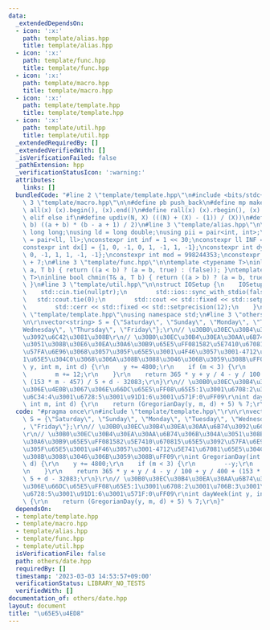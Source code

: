 ```yaml
---
data:
  _extendedDependsOn:
  - icon: ':x:'
    path: template/alias.hpp
    title: template/alias.hpp
  - icon: ':x:'
    path: template/func.hpp
    title: template/func.hpp
  - icon: ':x:'
    path: template/macro.hpp
    title: template/macro.hpp
  - icon: ':x:'
    path: template/template.hpp
    title: template/template.hpp
  - icon: ':x:'
    path: template/util.hpp
    title: template/util.hpp
  _extendedRequiredBy: []
  _extendedVerifiedWith: []
  _isVerificationFailed: false
  _pathExtension: hpp
  _verificationStatusIcon: ':warning:'
  attributes:
    links: []
  bundledCode: "#line 2 \"template/template.hpp\"\n#include <bits/stdc++.h>\n#line\
    \ 3 \"template/macro.hpp\"\n\n#define pb push_back\n#define mp make_pair\n#define\
    \ all(x) (x).begin(), (x).end()\n#define rall(x) (x).rbegin(), (x).rend()\n#define\
    \ elif else if\n#define updiv(N, X) (((N) + (X) - (1)) / (X))\n#define sigma(a,\
    \ b) ((a + b) * (b - a + 1) / 2)\n#line 3 \"template/alias.hpp\"\n\nusing ll =\
    \ long long;\nusing ld = long double;\nusing pii = pair<int, int>;\nusing pll\
    \ = pair<ll, ll>;\nconstexpr int inf = 1 << 30;\nconstexpr ll INF = 1LL << 60;\n\
    constexpr int dx[] = {1, 0, -1, 0, 1, -1, 1, -1};\nconstexpr int dy[] = {0, 1,\
    \ 0, -1, 1, 1, -1, -1};\nconstexpr int mod = 998244353;\nconstexpr int MOD = 1e9\
    \ + 7;\n#line 3 \"template/func.hpp\"\n\ntemplate <typename T>\ninline bool chmax(T&\
    \ a, T b) { return ((a < b) ? (a = b, true) : (false)); }\ntemplate <typename\
    \ T>\ninline bool chmin(T& a, T b) { return ((a > b) ? (a = b, true) : (false));\
    \ }\n#line 3 \"template/util.hpp\"\n\nstruct IOSetup {\n    IOSetup() {\n    \
    \    std::cin.tie(nullptr);\n        std::ios::sync_with_stdio(false);\n     \
    \   std::cout.tie(0);\n        std::cout << std::fixed << std::setprecision(12);\n\
    \        std::cerr << std::fixed << std::setprecision(12);\n    }\n};\n#line 7\
    \ \"template/template.hpp\"\nusing namespace std;\n#line 3 \"others/date.hpp\"\
    \n\r\nvector<string> S = {\"Saturday\", \"Sunday\", \"Monday\", \"Tuesday\", \"\
    Wednesday\", \"Thursday\", \"Friday\"};\r\n// \u30B0\u30EC\u30B4\u30EA\u30AA\u6B74\
    \u3092\u6C42\u3081\u308B\r\n// \u30B0\u30EC\u30B4\u30EA\u30AA\u6B74\u306B\u304A\
    \u3051\u308B\u30E6\u30EA\u30A6\u30B9\u65E5\uFF081582\u5E7410\u670815\u65E5\u3092\
    \u57FA\u6E96\u3068\u3057\u305F\u65E5\u3001\u4F46\u3057\u3001-4712\u5E741\u6708\
    1\u65E5\u304C0\u3068\u306A\u308B\u3088\u3046\u306B\u3059\u308B\uFF09\r\nint GregorianDay(int\
    \ y, int m, int d) {\r\n    y += 4800;\r\n    if (m < 3) {\r\n        --y;\r\n\
    \        m += 12;\r\n    }\r\n    return 365 * y + y / 4 - y / 100 + y / 400 +\
    \ (153 * m - 457) / 5 + d - 32083;\r\n}\r\n// \u30B0\u30EC\u30B4\u30EA\u30AA\u6B74\
    \u306E\u4E0B\u3067\u306E\u66DC\u65E5\uFF08\u65E5:1\u3001\u6708:2\u3001\u706B:3\u3001\
    \u6C34:4\u3001\u6728:5\u3001\u91D1:6\u3001\u571F:0\uFF09\r\nint dayWeek(int y,\
    \ int m, int d) {\r\n    return (GregorianDay(y, m, d) + 5) % 7;\r\n}\n"
  code: "#pragma once\r\n#include \"template/template.hpp\"\r\n\r\nvector<string>\
    \ S = {\"Saturday\", \"Sunday\", \"Monday\", \"Tuesday\", \"Wednesday\", \"Thursday\"\
    , \"Friday\"};\r\n// \u30B0\u30EC\u30B4\u30EA\u30AA\u6B74\u3092\u6C42\u3081\u308B\
    \r\n// \u30B0\u30EC\u30B4\u30EA\u30AA\u6B74\u306B\u304A\u3051\u308B\u30E6\u30EA\
    \u30A6\u30B9\u65E5\uFF081582\u5E7410\u670815\u65E5\u3092\u57FA\u6E96\u3068\u3057\
    \u305F\u65E5\u3001\u4F46\u3057\u3001-4712\u5E741\u67081\u65E5\u304C0\u3068\u306A\
    \u308B\u3088\u3046\u306B\u3059\u308B\uFF09\r\nint GregorianDay(int y, int m, int\
    \ d) {\r\n    y += 4800;\r\n    if (m < 3) {\r\n        --y;\r\n        m += 12;\r\
    \n    }\r\n    return 365 * y + y / 4 - y / 100 + y / 400 + (153 * m - 457) /\
    \ 5 + d - 32083;\r\n}\r\n// \u30B0\u30EC\u30B4\u30EA\u30AA\u6B74\u306E\u4E0B\u3067\
    \u306E\u66DC\u65E5\uFF08\u65E5:1\u3001\u6708:2\u3001\u706B:3\u3001\u6C34:4\u3001\
    \u6728:5\u3001\u91D1:6\u3001\u571F:0\uFF09\r\nint dayWeek(int y, int m, int d)\
    \ {\r\n    return (GregorianDay(y, m, d) + 5) % 7;\r\n}"
  dependsOn:
  - template/template.hpp
  - template/macro.hpp
  - template/alias.hpp
  - template/func.hpp
  - template/util.hpp
  isVerificationFile: false
  path: others/date.hpp
  requiredBy: []
  timestamp: '2023-03-03 14:53:57+09:00'
  verificationStatus: LIBRARY_NO_TESTS
  verifiedWith: []
documentation_of: others/date.hpp
layout: document
title: "\u65E5\u4ED8"
---
```

